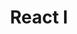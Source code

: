 ---
layout: module
title: "React I"
type: lecture
num: 17
draft: 
start_date: 2025-03-21
slides_url: https://docs.google.com/presentation/d/1neAphwkVry2vBG7mQN9552NgxjITfuGD/edit?usp=sharing&ouid=113376576186080604800&rtpof=true&sd=true
readings:
    - type: reading
      citation: >
        <a href="https://react.dev/learn/describing-the-ui" target="_blank">Describing the UI</a>
      required: 1
    - type: reading
      citation: >
        <a href="https://beta.reactjs.org/learn/tutorial-tic-tac-toe" target="_blank">Tic Tac Toe</a>. You are strongly encouraged to do this on your own.
activities: 
    - title: Hands-on React Activity
      url: /activities/react-activity
      draft: 0
      type: activity
---